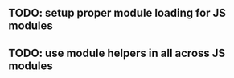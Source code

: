 ## TODO: setup proper module loading for JS modules
## TODO: use module helpers in all across JS modules


